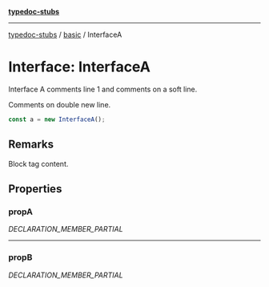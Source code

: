[**typedoc-stubs**](../../index.md)

***

[typedoc-stubs](../../modules.md) / [basic](../index.md) / InterfaceA

# Interface: InterfaceA

Interface A comments line 1
and comments on a soft line.

Comments on double new line.

```typescript
const a = new InterfaceA();
```

## Remarks

Block tag content.

## Properties

### propA

_DECLARATION_MEMBER_PARTIAL_

***

### propB

_DECLARATION_MEMBER_PARTIAL_
